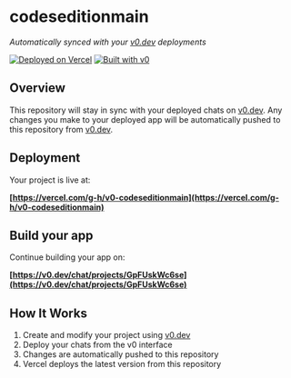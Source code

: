 # codeseditionmain

*Automatically synced with your [v0.dev](https://v0.dev) deployments*

[![Deployed on Vercel](https://img.shields.io/badge/Deployed%20on-Vercel-black?style=for-the-badge&logo=vercel)](https://vercel.com/g-h/v0-codeseditionmain)
[![Built with v0](https://img.shields.io/badge/Built%20with-v0.dev-black?style=for-the-badge)](https://v0.dev/chat/projects/GpFUskWc6se)

## Overview

This repository will stay in sync with your deployed chats on [v0.dev](https://v0.dev).
Any changes you make to your deployed app will be automatically pushed to this repository from [v0.dev](https://v0.dev).

## Deployment

Your project is live at:

**[https://vercel.com/g-h/v0-codeseditionmain](https://vercel.com/g-h/v0-codeseditionmain)**

## Build your app

Continue building your app on:

**[https://v0.dev/chat/projects/GpFUskWc6se](https://v0.dev/chat/projects/GpFUskWc6se)**

## How It Works

1. Create and modify your project using [v0.dev](https://v0.dev)
2. Deploy your chats from the v0 interface
3. Changes are automatically pushed to this repository
4. Vercel deploys the latest version from this repository